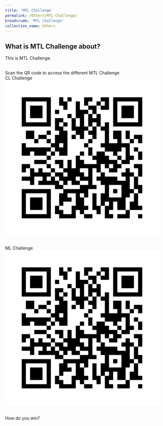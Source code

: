 ```yaml
---
title: 'MTL Challenge'
permalink: /Others/MTL-Challenge/
breadcrumb: 'MTL Challenge'
collection_name: Others
---
```


<html>
<body>
<style>
  img {
    height: auto;
    max-width: 100%;
}
</style>
<!-- Global site tag (gtag.js) - Google Ads: 726049306 -->
<script async src="https://www.googletagmanager.com/gtag/js?id=AW-726049306"></script>
<script>
  window.dataLayer = window.dataLayer || [];
  function gtag(){dataLayer.push(arguments);}
  gtag('js', new Date());

  gtag('config', 'AW-726049306');
</script>
<img src="/images/Coming-soon.jpg" style="display:none;">
<h2 style="display:block;">What  is MTL Challenge about? </h2>
 <p style="display:block;"> This is MTL Challenge. <br/><br/>
  
  Scan the QR code to access the different MTL Challenge <br/>
  CL Challenge <br/>
  <img src="/images/QR-Code_Sample_For-MTL_Challeng.png" style="display:block;"><br/>
  <br/>
  ML Challenge <br/>
  <img src="/images/QR-Code_Sample_For-MTL_Challeng.png" style="display:block;"><br/>
  <br/>
   How do you win?
 
</p>
